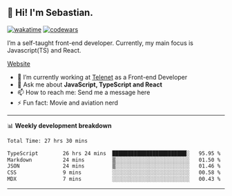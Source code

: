 ## 👋 Hi! I'm Sebastian.

[![wakatime](https://wakatime.com/badge/user/df0036c6-328a-4a39-be9b-e49417ed22a1.svg)](https://wakatime.com/@df0036c6-328a-4a39-be9b-e49417ed22a1)
[![codewars](https://www.codewars.com/users/sebavuye/badges/small)](https://www.codewars.com/users/sebavuye)

I’m a self-taught front-end developer. Currently, my main focus is Javascript(TS) and React.

[Website](https://sebastianvuye.be)

- 🔭 I’m currently working at [Telenet](https://telenet.be/) as a Front-end Developer
- 💬 Ask me about **JavaScript, TypeScript and React**
- 📫 How to reach me: Send me a message here
- ⚡ Fun fact: Movie and aviation nerd

-------

📊 **Weekly development breakdown**

<!--START_SECTION:waka-->

```txt
Total Time: 27 hrs 30 mins

TypeScript        26 hrs 24 mins  ████████████████████████░   95.95 %
Markdown          24 mins         ▒░░░░░░░░░░░░░░░░░░░░░░░░   01.50 %
JSON              24 mins         ▒░░░░░░░░░░░░░░░░░░░░░░░░   01.46 %
CSS               9 mins          ░░░░░░░░░░░░░░░░░░░░░░░░░   00.58 %
MDX               7 mins          ░░░░░░░░░░░░░░░░░░░░░░░░░   00.43 %
```

<!--END_SECTION:waka-->
-------
